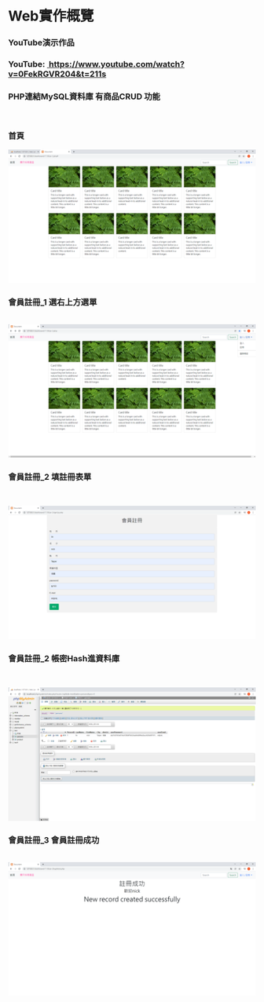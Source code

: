 <h1>Web實作概覽</h1>
<h3>YouTube演示作品</h3>
<h3>YouTube:&nbsp;<a href="https://www.youtube.com/watch?v=0FekRGVR204&t=211s"> https://www.youtube.com/watch?v=0FekRGVR204&t=211s</a></h3>
<h3>PHP連結MySQL資料庫 有商品CRUD 功能</h3><br>
<h3>首頁</h3>
<img src="./Document - Google Chrome 2021_12_3 .png"><br>
<h3>會員註冊_1 選右上方選單</h3><br>
<img src="./右上方選註冊.png"><br>
<h3>會員註冊_2 填註冊表單</h3><br>

<img src="./會員註冊頁.png"><br>
<h3>會員註冊_2 帳密Hash進資料庫</h3><br>

<img src="./Hash保護.png"><br>

<h3>會員註冊_3 會員註冊成功</h3><br>
<img src="./註冊成功畫面.png"><br>
